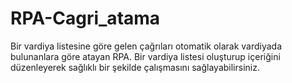 # RPA-Cagri_atama
Bir vardiya listesine göre gelen çağrıları otomatik olarak vardiyada bulunanlara göre atayan RPA.
Bir vardiya listesi oluşturup içeriğini düzenleyerek sağlıklı bir şekilde çalışmasını sağlayabilirsiniz.
